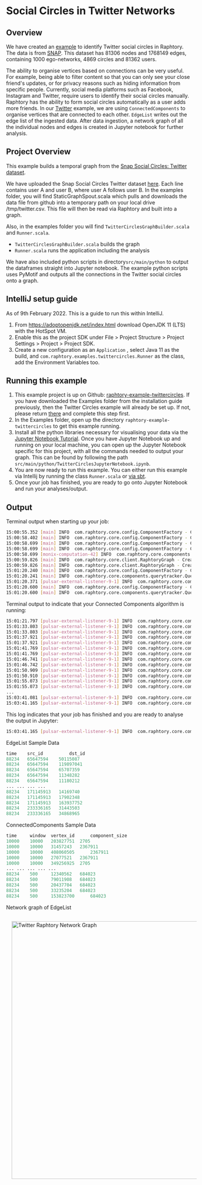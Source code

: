 # Social Circles in Twitter Networks

## Overview
We have created an [example](https://github.com/Raphtory/Examples/tree/0.5.0/raphtory-example-twittercircles) to identify Twitter social circles in Raphtory. The data is from [SNAP](https://snap.stanford.edu/data/ego-Twitter.html). This dataset has 81306 nodes and 1768149 edges, containing 1000 ego-networks, 4869 circles and 81362 users.

The ability to organise vertices based on connections can be very useful. For example, being able to filter content so that you can only see your close friend's updates, or for privacy reasons such as hiding information from specific people. Currently, social media platforms such as Facebook, Instagram and Twitter, require users to identify their social circles manually. Raphtory has the ability to form social circles automatically as a user adds more friends. In our [Twitter](https://github.com/Raphtory/Examples/tree/0.5.0/raphtory-example-twittercircles) example, we are using `ConnectedComponents` to organise vertices that are connected to each other. `EdgeList` writes out the edge list of the ingested data. After data ingestion, a network graph of all the individual nodes and edges is created in Jupyter notebook for further analysis.

## Project Overview

This example builds a temporal graph from the [Snap Social Circles: Twitter dataset](https://snap.stanford.edu/data/ego-Twitter.html).

We have uploaded the Snap Social Circles Twitter dataset [here](https://github.com/Raphtory/Data/blob/main/snap-twitter.csv). Each line contains user A and user B, where user A follows user B. In the examples folder, you will find StaticGraphSpout.scala which pulls and downloads the data file from github into a temporary path on your local drive /tmp/twitter.csv. This file will then be read via Raphtory and built into a graph.

Also, in the examples folder you will find `TwitterCirclesGraphBuilder.scala` and `Runner.scala`.

* `TwitterCirclesGraphBuilder.scala` builds the graph
* `Runner.scala` runs the application including the analysis

We have also included python scripts in directory`src/main/python` to output the dataframes straight into Jupyter notebook.
The example python scripts uses PyMotif and outputs all the connections in the Twitter social circles onto a graph.

## IntelliJ setup guide

As of 9th February 2022. This is a guide to run this within IntelliJ.

1. From https://adoptopenjdk.net/index.html download OpenJDK 11 (LTS) with the HotSpot VM.
2. Enable this as the project SDK under File > Project Structure > Project Settings > Project > Project SDK.
3. Create a new configuration as an `Application` , select Java 11 as the build, and `com.raphtory.examples.twittercircles.Runner` as the class, add the Environment Variables too.

## Running this example

1. This example project is up on Github: [raphtory-example-twittercircles](https://github.com/Raphtory/Examples/tree/0.5.0/raphtory-example-twittercircles). If you have downloaded the Examples folder from the installation guide previously, then the Twitter Circles example will already be set up. If not, please return [there](../Install/installdependencies.md) and complete this step first. 
2. In the Examples folder, open up the directory `raphtory-example-twittercircles` to get this example running.
3. Install all the python libraries necessary for visualising your data via the [Jupyter Notebook Tutorial](../PythonClient/tutorial.md). Once you have Jupyter Notebook up and running on your local machine, you can open up the Jupyter Notebook specific for this project, with all the commands needed to output your graph. This can be found by following the path `src/main/python/TwitterCirclesJupyterNotebook.ipynb`.
4. You are now ready to run this example. You can either run this example via Intellij by running the class `Runner.scala` or [via sbt](../Install/installdependencies.md#running-raphtory-via-sbt).
5. Once your job has finished, you are ready to go onto Jupyter Notebook and run your analyses/output.

## Output

Terminal output when starting up your job:
```bash
15:00:55.352 [main] INFO  com.raphtory.core.config.ComponentFactory - Creating '2' Partition Managers.
15:00:58.402 [main] INFO  com.raphtory.core.config.ComponentFactory - Creating new Query Manager.
15:00:58.699 [main] INFO  com.raphtory.core.config.ComponentFactory - Creating new Spout 'raphtory_data_raw_1056048736'.
15:00:58.699 [main] INFO  com.raphtory.core.config.ComponentFactory - Creating '2' Graph Builders.
15:00:58.699 [monix-computation-42] INFO  com.raphtory.core.components.spout.executor.StaticGraphSpoutExecutor - Reading data from '/tmp/snap-twitter.csv'.
15:00:59.826 [main] INFO  com.raphtory.core.client.RaphtoryGraph - Created Graph object with deployment ID 'raphtory_1056048736'.
15:00:59.826 [main] INFO  com.raphtory.core.client.RaphtoryGraph - Created Graph Spout topic with name 'raphtory_data_raw_1056048736'.
15:01:20.240 [main] INFO  com.raphtory.core.config.ComponentFactory - Creating new Query Progress Tracker for deployment 'raphtory_1056048736' and job 'EdgeList_1646233279838' at topic 'raphtory_1056048736_EdgeList_1646233279838'.
15:01:20.241 [main] INFO  com.raphtory.core.components.querytracker.QueryProgressTracker - Starting query progress tracker.
15:01:20.371 [pulsar-external-listener-9-1] INFO  com.raphtory.core.components.querymanager.QueryManager - Point Query 'EdgeList_1646233279838' received, your job ID is 'EdgeList_1646233279838'.
15:01:20.600 [main] INFO  com.raphtory.core.config.ComponentFactory - Creating new Query Progress Tracker for deployment 'raphtory_1056048736' and job 'ConnectedComponents_1646233280241' at topic 'raphtory_1056048736_ConnectedComponents_1646233280241'.
15:01:20.600 [main] INFO  com.raphtory.core.components.querytracker.QueryProgressTracker - Starting query progress tracker.
```
Terminal output to indicate that your Connected Components algorithm is running:
```bash
15:01:21.797 [pulsar-external-listener-9-1] INFO  com.raphtory.core.components.querymanager.QueryManager - Range Query 'ConnectedComponents_1646233280241' received, your job ID is 'ConnectedComponents_1646233280241'.
15:01:33.803 [pulsar-external-listener-9-1] INFO  com.raphtory.core.components.querytracker.QueryProgressTracker - Job 'ConnectedComponents_1646233280241': Perspective '10000' with window '10000' finished in 13203 ms.
15:01:33.803 [pulsar-external-listener-9-1] INFO  com.raphtory.core.components.querytracker.QueryProgressTracker - Job ConnectedComponents_1646233280241: Running query, processed 1 perspectives.
15:01:37.921 [pulsar-external-listener-9-1] INFO  com.raphtory.core.components.querytracker.QueryProgressTracker - Job 'ConnectedComponents_1646233280241': Perspective '10000' with window '1000' finished in 4118 ms.
15:01:37.921 [pulsar-external-listener-9-1] INFO  com.raphtory.core.components.querytracker.QueryProgressTracker - Job ConnectedComponents_1646233280241: Running query, processed 2 perspectives.
15:01:41.769 [pulsar-external-listener-9-1] INFO  com.raphtory.core.components.querytracker.QueryProgressTracker - Job 'ConnectedComponents_1646233280241': Perspective '10000' with window '500' finished in 3848 ms.
15:01:41.769 [pulsar-external-listener-9-1] INFO  com.raphtory.core.components.querytracker.QueryProgressTracker - Job ConnectedComponents_1646233280241: Running query, processed 3 perspectives.
15:01:46.741 [pulsar-external-listener-9-1] INFO  com.raphtory.core.components.querytracker.QueryProgressTracker - Job 'ConnectedComponents_1646233280241': Perspective '20000' with window '10000' finished in 4972 ms.
15:01:46.742 [pulsar-external-listener-9-1] INFO  com.raphtory.core.components.querytracker.QueryProgressTracker - Job ConnectedComponents_1646233280241: Running query, processed 4 perspectives.
15:01:50.909 [pulsar-external-listener-9-1] INFO  com.raphtory.core.components.querytracker.QueryProgressTracker - Job 'ConnectedComponents_1646233280241': Perspective '20000' with window '1000' finished in 4167 ms.
15:01:50.910 [pulsar-external-listener-9-1] INFO  com.raphtory.core.components.querytracker.QueryProgressTracker - Job ConnectedComponents_1646233280241: Running query, processed 5 perspectives.
15:01:55.073 [pulsar-external-listener-9-1] INFO  com.raphtory.core.components.querytracker.QueryProgressTracker - Job 'ConnectedComponents_1646233280241': Perspective '20000' with window '500' finished in 4163 ms.
15:01:55.073 [pulsar-external-listener-9-1] INFO  com.raphtory.core.components.querytracker.QueryProgressTracker - Job ConnectedComponents_1646233280241: Running query, processed 6 perspectives.
...
15:03:41.081 [pulsar-external-listener-9-1] INFO  com.raphtory.core.components.querytracker.QueryProgressTracker - Job ConnectedComponents_1646233280241: Running query, processed 27 perspectives.
15:03:41.165 [pulsar-external-listener-9-1] INFO  com.raphtory.core.components.querytracker.QueryProgressTracker - Job ConnectedComponents_1646233280241: Query completed with 27 perspectives and finished in 140565 ms.
```
This log indicates that your job has finished and you are ready to analyse the output in Jupyter:
```bash
15:03:41.165 [pulsar-external-listener-9-1] INFO  com.raphtory.core.components.querytracker.QueryProgressTracker - Job ConnectedComponents_1646233280241: Query completed with 27 perspectives and finished in 140565 ms.
```

EdgeList Sample Data
```python
time    src_id          dst_id
88234	65647594	50115087
88234	65647594	119897041
88234	65647594	65707359
88234	65647594	11348282
88234	65647594	11180212
...	...	...	...
88234	171145913	14169740
88234	171145913	17902348
88234	171145913	163937752
88234	233336165	31443503
88234	233336165	34868965
```
ConnectedComponents Sample Data
```python
time     window  vertex_id      component_size
10000	 10000	 203827751	2705
10000	 10000	 31457243	2367911
10000	 10000	 408060505      2367911
10000	 10000	 27077521	2367911
10000	 10000	 349256925	2705
...	...	...	...	...
88234	 500	 12340562	684023
88234	 500	 79011908	684023
88234	 500	 20437704	684023
88234	 500	 33235204	684023
88234	 500	 153823700      684023
```

Network graph of EdgeList
<p>
 <img src="../_static/twitter-egonets.png" width="700px" style="padding: 15px" alt="Twitter Raphtory Network Graph"/>
</p>
